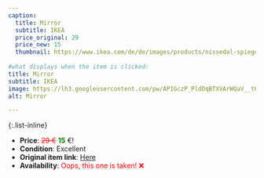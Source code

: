 ```yaml
---
caption:
  title: Mirror 
  subtitle: IKEA
  price_original: 29
  price_new: 15
  thumbnail: https://www.ikea.com/de/de/images/products/nissedal-spiegel-schwarz__0633565_pe695917_s5.jpg
  
#what displays when the item is clicked:
title: Mirror 
subtitle: IKEA
image: https://lh3.googleusercontent.com/pw/AP1GczP_PldDqBTXVArWQaV__tO3OyEH8Hru_rqquAv8Ip3i91qE_dtzcybTLNVjXikDuOrShtaAXOmtu3Lf4icKHcnvLg7T9qSEuniCrSI0atCZxImrWxO7_ea-8HRbTLMlmVe7oUidrBkZDeWdSIVGntSoeQ=w1220-h1626-s-no-gm?authuser=0
alt: Mirror 

---
```

{:.list-inline} 
- **Price**: <span style="color:red"><del>29 €</del></span> <span style="color:green">**15**</span> €!
- **Condition**: Excellent
- **Original item link**: [Here](https://www.ikea.com/de/de/p/nissedal-spiegel-schwarz-30320321/)
- **Availability**: <span style='color:red'>Oops, this one is taken! ❌</span>
